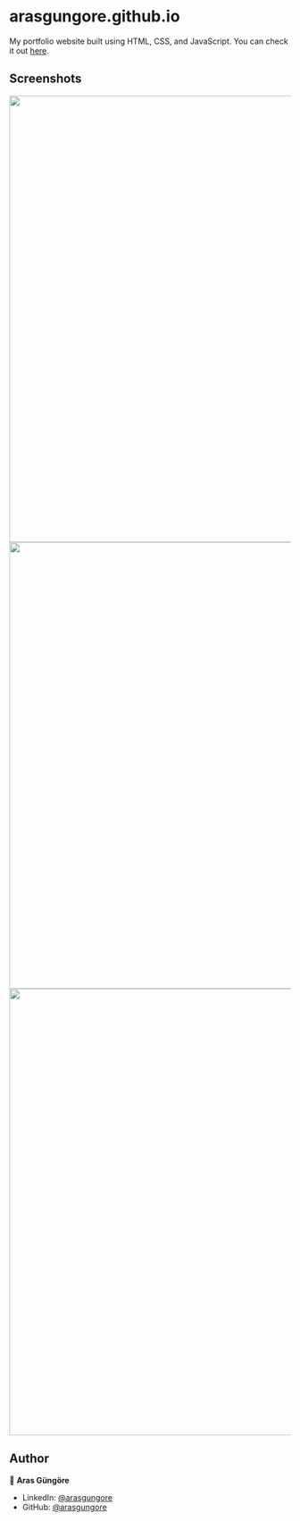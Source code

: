 # arasgungore.github.io

My portfolio website built using HTML, CSS, and JavaScript. You can check it out [here](https://arasgungore.github.io).



## Screenshots

<p float="center">
    <img src="https://github.com/arasgungore/arasgungore.github.io/blob/main/Screenshots/1.gif" width="800">
    <img src="https://github.com/arasgungore/arasgungore.github.io/blob/main/Screenshots/2.jpg" width="800">
    <img src="https://github.com/arasgungore/arasgungore.github.io/blob/main/Screenshots/3.gif" width="800">
</p>



## Author

👤 **Aras Güngöre**

* LinkedIn: [@arasgungore](https://www.linkedin.com/in/arasgungore)
* GitHub: [@arasgungore](https://github.com/arasgungore)
